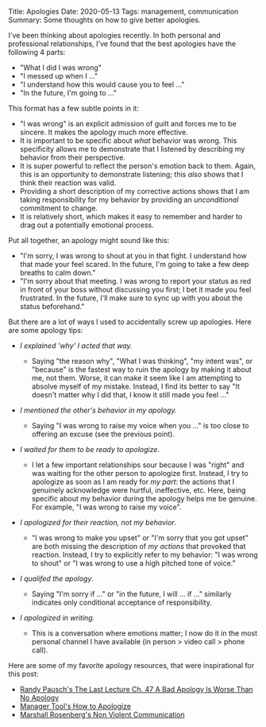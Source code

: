 Title: Apologies
Date: 2020-05-13
Tags: management, communication
Summary: Some thoughts on how to give better apologies.

I've been thinking about apologies recently. In both personal and
professional relationships, I've found that the best apologies have the
following 4 parts:

 - "What I did I was wrong"
 - "I messed up when I ..."
 - "I understand how this would cause you to feel ..."
 - "In the future, I'm going to ..."

This format has a few subtle points in it:

 - "I was wrong" is an explicit admission of guilt and forces me to be
   sincere. It makes the apology much more effective.
 - It is important to be specific about _what_ behavior was wrong. This
   specificity allows me to demonstrate that I listened by describing my
   behavior from their perspective. 
 - It is super powerful to reflect the person's emotion back to them. Again,
   this is an opportunity to demonstrate listening; this _also_ shows that I
   think their reaction was valid.
 - Providing a short description of my corrective actions shows
   that I am taking responsibility for my behavior by providing an
   _unconditional_ commitment to change.
 - It is relatively short, which makes it easy to remember and harder to drag
   out a potentially emotional process.

Put all together, an apology might sound like this:

 - "I'm sorry, I was wrong to shout at you in that fight. I understand how
   that made your feel scared. In the future, I'm going to take a few deep
   breaths to calm down."
 - "I'm sorry about that meeting. I was wrong to report your status as red in
   front of your boss without discussing you first; I bet it made you feel
   frustrated. In the future, I'll make sure to sync up with you about the
   status beforehand."

But there are a lot of ways I used to accidentally screw up apologies.
Here are some apology tips:

 - _I explained 'why' I acted that way._
 
     - Saying "the reason why", "What I was thinking", "my intent was", or "because"
       is the fastest way to ruin the apology by making it about me, not them.
       Worse, it can make it seem like I am attempting to absolve myself of
       my mistake. 
       Instead, I find its better to say "It doesn't matter why I did that, I
       know it still made you feel ..."

 - _I mentioned the other's behavior in my apology._ 
   
     - Saying "I was wrong
       to raise my voice when you ..." is too close to offering an excuse (see the
       previous point).

 - _I waited for them to be ready to apologize_. 
 
     - I let a few important
       relationships sour because I was "right" and was waiting for the other
       person to apologize first.
       Instead, I try to apologize as soon as I am ready for _my part_: the actions
       that I genuinely acknowledge were hurtful, ineffective, etc. Here, being
       specific about my behavior during the apology helps me be genuine. For
       example, "I was wrong to raise my voice".

 - _I apologized for their reaction, not my behavior_. 
 
     - "I was wrong to make you
       upset" or "I'm sorry that you got upset" are both missing the description
       of _my actions_ that provoked that reaction. Instead, I try to explicitly
       refer
       to my behavior: "I was wrong to shout" or "I was wrong to use a high
       pitched tone of voice."

 - _I qualifed the apology_. 
 
 
     - Saying "I'm sorry if ..." or "in the future, I
       will ... if ..." similarly indicates only conditional acceptance of responsibility.

 - _I apologized in writing._
 
     - This is a conversation where emotions
       matter; I now do it in the most personal channel I have available (in
       person > video call > phone call).

Here are some of my favorite apology resources, that were inspirational for
this post:

 - [Randy Pausch's The Last Lecture Ch. 47 A Bad Apology Is Worse Than No Apology]()
 - [Manager Tool's How to Apologize](https://www.manager-tools.com/2006/10/do-you-need-to-apologize)
 - [Marshall Rosenberg's Non Violent Communication](https://baynvc.org/basics-of-nonviolent-communication/)
